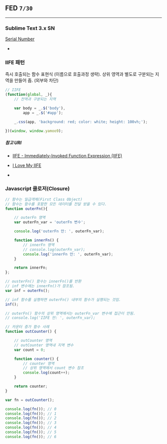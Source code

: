 ## FED `7/30`

---

### Sublime Text 3.x SN
[Serial Number](http://me2.do/xwi6d2vs)

-

### IIFE 패턴

즉시 호출되는 함수 표현식 (이름으로 호출과정 생략).
상위 영역과 별도로 구분되는 지역을 만들어 줌. (외부와 차단)

```js
// IIFE
(function(global, _){
	// 전역과 구분되는 지역

	var body = _.$('body'),
		app = _.$('#app');

	_.css(app, 'background: red; color: white; height: 100vh;');

})(window, window.yamoo9);
```

##### 참고 URI
- [IIFE - Immediately-Invoked Function Expression (IIFE)](http://benalman.com/news/2010/11/immediately-invoked-function-expression/)
- [I Love My IIFE](http://gregfranko.com/blog/i-love-my-iife/)

-

### Javascript 클로저(Closure)

```js
// 함수는 일급객체(First Class Object)
// 함수는 함수를 포함한 모든 데이터를 전달 받을 수 있다.
function outerFn(){

	// outerFn 영역
	var outerFn_var = 'outerFn 변수';

	console.log('outerFn 안: ', outerFn_var);

	function innerFn() {
		// innerFn 영역
		// console.log(outerFn_var);
		console.log('innerFn 안: ', outerFn_var);
	}

	return innerFn;
};

// ousterFn() 함수는 innerFn()를 반환
// inf 변수에는 innerFn()가 참조됨.
var inf = outerFn();

// inf 함수를 실행하면 outerFn() 내부의 함수가 실행되는 것임.
inf();

// outerFn() 함수의 상위 영역에서는 outerFn_var 변수에 접근이 안됨.
// console.log('IIFE 안: ', outerFn_var);

// 카운터 증가 함수 사례
function outCounter() {

	// outCounter 영역
	// outCounter 영역내 지역 변수
	var count = 0;

	function counter() {
		// counter 영역
		// 상위 영역에서 count 변수 참조
		console.log(count++);
	}

	return counter;
}

var fn = outCounter();

console.log(fn()); // 0
console.log(fn()); // 1
console.log(fn()); // 2
console.log(fn()); // 3
console.log(fn()); // 4
console.log(fn()); // 5
console.log(fn()); // 6
```
